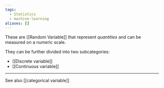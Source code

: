 ```yaml
---
tags:
  - Statistics
  - machine-learning
aliases: []
---
```

These are [[Random Variable]] that represent *quantities* and can be measured on a numeric scale. 

They can be further divided into two subcategories:
- [[Discrete variable]]
- [[Continuous variable]]

---
See also [[categorical variable]]